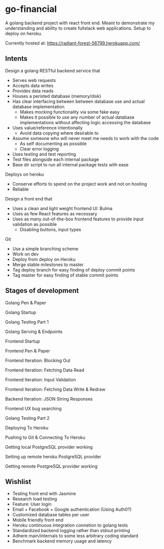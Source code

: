 # go-financial
A golang backend project with react front end. Meant to demonstrate my understanding and ability to create fullstack web applications. Setup to deploy on heroku.

Currently hosted at: https://radiant-forest-56799.herokuapp.com/

## Intents
Design a golang RESTful backend service that
* Serves web requests
* Accepts data writes
* Provides data reads
* Houses a peristed database (memory/disk)
* Has clear interfacing between between database use and actual database implementation
  * Makes mocking functionality via some fake easy
  * Makes it possible to use any number of actual database implementations without affecting logic accessing the database
* Uses value/reference intentionally
  * Avoid data copying where desirable to
* Assume someone who will never meet me needs to work with the code
  * As self documenting as possible
  * Clear error logging
* Uses testing and test reporting
 * Test files alongside each internal package
 * Base dir script to run all internal package tests with ease

Deploys on heroku
* Conserve efforts to spend on the project work and not on hosting
* Reliable

Design a front end that
* Uses a clean and light weight frontend UI: Bulma
* Uses as few React features as necessary
* Uses as many out-of-the-box frontend features to provide input validation as possible
  * Disabling buttons, input types
  
Git
* Use a simple branching scheme
 * Work on dev
 * Deploy from deploy on Heroku
 * Merge stable milestones to master
 * Tag deploy branch for easy finding of deploy commit points
 * Tag master for easy finding of stable commit points

## Stages of development

Golang Pen & Paper

Golang Startup

Golang Testing Part 1

Golang Serving & Endpoints

Frontend Startup

Frontend Pen & Paper

Frontend Iteration: Blocking Out

Frontend Iteration: Fetching Data Read

Frontend Iteration: Input Validation

Frontend Iteration: Fetching Data Write & Redraw

Backend Iteration: JSON String Responses

Frontend UX bug searching

Golang Testing Part 2

Deploying To Heroku

Pushing to Git & Connecting To Heroku

Getting local PostgreSQL provider working

Setting up remote heroku PostgreSQL provider

Getting remote PostgreSQL provider working

## Wishlist
* Testing front end with Jasmine
* Research load testing
* Feature: User login
 * Email + Facebook + Google authentication (Using Auth0?)
 * Customized database tables per user
* Mobile friendly front end
* Heroku continuous integration connetion to golang tests
* Standardized backend logging rather than stdout printing
* Adhere main/internals to some less arbitrary coding standard
* Benchmark backend memory usage and latency
